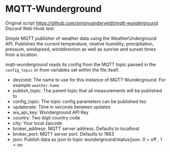 # MQTT-Wunderground

Original script https://github.com/simonvanderveldt/mqtt-wunderground
Discord Web Hook test

Simple MQTT publisher of weather data using the WeatherUnderground API.
Publishes the current temperature, relative humidity, precipitation, pressure, windspeed, winddirection as well as sunrise and sunset times from a location.



mqtt-wunderground reads its config from the MQTT topic passed in the `config_topic` or from variables set within the file itself. 
- deviceid: The name to use for this instance of MQTT-Wunderground. For example `weather-home`
- publish_topic: The parent topic that all measurements will be published to
- config_topic: The topic config parameters can be published too
- updaterate: Time in seconds between updates
- wu_api_key: Wunderground API Key
- country: Two digit country code
- city: Your local zipcode
- broker_address: MQTT server address. Defaults to localhost
- broker_port: MQTT server port. Defaults to 1883
- json: Publish data as json to topic wunderground/status/json. 0 = off , 1 = on
